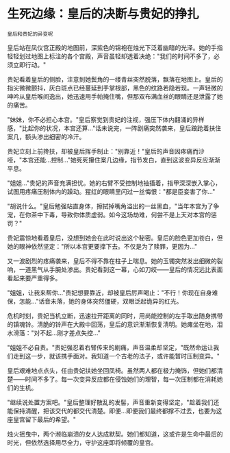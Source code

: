 # 生死边缘：皇后的决断与贵妃的挣扎

    皇后和贵妃的异变呢

    
皇后站在凤仪宫正殿的地图前，深紫色的锦袍在烛光下泛着幽暗的光泽。她的手指轻轻划过地图上标注的各个宫殿，声音虽轻却透着决绝："我们的时间不多了，必须立即行动。"

贵妃看着皇后的侧脸，注意到她鬓角的一缕青丝突然脱落，飘落在地图上。皇后的指尖微微颤抖，灰白斑点已经蔓延到手掌根部，黑色的纹路若隐若现。一声轻微的呻吟从皇后喉间逸出，她迅速用手帕掩住嘴，但那双布满血丝的眼睛还是泄露了她的痛苦。

"妹妹，你不必担心本宫。"皇后察觉到贵妃的注视，强压下体内翻涌的异样感，"比起你的状况，本宫还算..."话未说完，一阵剧痛突然袭来，皇后踉跄着扶住案几，额头渗出细密的冷汗。

贵妃立刻上前搀扶，却被皇后挥手制止："别靠近！"皇后的声音因疼痛而沙哑，"本宫还能...控制..."她死死攥住案几边缘，指节发白，直到这波变异反应渐渐平息。

"姐姐..."贵妃的声音充满担忧。她的右臂不受控制地抽搐着，指甲深深嵌入掌心，试图用疼痛压制体内的躁动。猩红的眼睛里闪过一丝悔恨："都是臣妾害了你..."

"胡说什么。"皇后勉强站直身体，擦拭掉嘴角溢出的一丝黑血，"当年本宫为了争宠，在你茶中下毒，导致你体质虚弱。如今这场劫难，何尝不是上天对本宫的惩罚？"

贵妃震惊地看着皇后，没想到她会在此时说出这个秘密。皇后的脸色更加苍白，但她的眼神依然坚定："所以本宫更要撑下去。不仅是为了赎罪，更因为..."

又一波剧烈的疼痛袭来，皇后不得不靠在柱子上喘息。她的玉镯突然发出细微的裂响，一道黑气从手腕处渗出。贵妃看到这一幕，心如刀绞——皇后的情况远比表面看起来要严重得多。

"姐姐，让我来帮你..."贵妃想要靠近，却被皇后厉声喝止："不行！你现在自身难保，怎能..."话音未落，她的身体突然僵硬，双眼泛起诡异的红光。

危机时刻，贵妃当机立断，迅速拉开距离的同时，用尚能控制的左手取出随身携带的镇魂铃。清脆的铃声在大殿中回荡，皇后的意识渐渐恢复清明。她瘫坐在地，泪水滑落："对不起...刚才差点失控..."

"姐姐不必自责。"贵妃强忍着右臂传来的剧痛，声音温柔却坚定，"既然命运让我们走到这一步，就该携手面对。我知道一个古老的法子，或许能暂时压制变异。"

皇后艰难地点点头，任由贵妃扶她坐回凤椅。虽然两人都在极力掩饰，但她们都清楚——时间不多了。每一次变异反应都在侵蚀她们的理智，每一次压制都在消耗她们的生机。

"继续说处置方案吧。"皇后整理好散乱的发髻，声音重新变得坚定，"趁着我们还能保持清醒，把该交代的都交代清楚。即便...即便我们最终都撑不过去，也要为这座皇宫留下最后的希望。"

烛火摇曳中，两个濒临崩溃的女人达成默契。她们都知道，这或许是生命中最后的时光，但依然选择用尽全力，守护这座即将倾覆的皇宫。